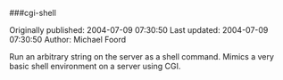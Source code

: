 ###cgi-shell

Originally published: 2004-07-09 07:30:50
Last updated: 2004-07-09 07:30:50
Author: Michael Foord

Run an arbitrary string on the server as a shell command. Mimics a very basic shell environment on a server using CGI.